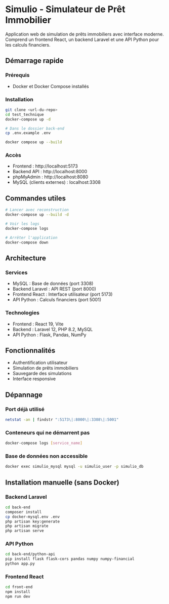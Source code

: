 # Simulio - Simulateur de Prêt Immobilier

Application web de simulation de prêts immobiliers avec interface moderne. Comprend un frontend React, un backend Laravel et une API Python pour les calculs financiers.

## Démarrage rapide

### Prérequis

- Docker et Docker Compose installés

### Installation

```bash
git clone <url-du-repo>
cd test_technique
docker-compose up -d

# Dans le dossier back-end
cp .env.example .env

docker compose up --build
```

### Accès

- Frontend : http://localhost:5173
- Backend API : http://localhost:8000
- phpMyAdmin : http://localhost:8080
- MySQL (clients externes) : localhost:3308

## Commandes utiles

```bash
# Lancer avec reconstruction
docker-compose up --build -d

# Voir les logs
docker-compose logs

# Arrêter l'application
docker-compose down
```

## Architecture

### Services

- MySQL : Base de données (port 3308)
- Backend Laravel : API REST (port 8000)
- Frontend React : Interface utilisateur (port 5173)
- API Python : Calculs financiers (port 5001)

### Technologies

- Frontend : React 19, Vite
- Backend : Laravel 12, PHP 8.2, MySQL
- API Python : Flask, Pandas, NumPy

## Fonctionnalités

- Authentification utilisateur
- Simulation de prêts immobiliers
- Sauvegarde des simulations
- Interface responsive

## Dépannage

### Port déjà utilisé

```bash
netstat -an | findstr ":5173\|:8000\|:3308\|:5001"
```

### Conteneurs qui ne démarrent pas

```bash
docker-compose logs [service_name]
```

### Base de données non accessible

```bash
docker exec simulio_mysql mysql -u simulio_user -p simulio_db
```

## Installation manuelle (sans Docker)

### Backend Laravel

```bash
cd back-end
composer install
cp docker-mysql.env .env
php artisan key:generate
php artisan migrate
php artisan serve
```

### API Python

```bash
cd back-end/python-api
pip install flask flask-cors pandas numpy numpy-financial
python app.py
```

### Frontend React

```bash
cd front-end
npm install
npm run dev
```
